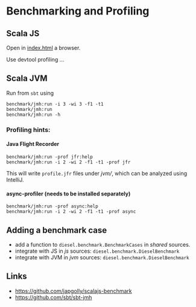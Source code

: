 # Benchmarking and Profiling

## Scala JS

Open in [index.html](./index.html) a browser. 

Use devtool profiling ...

## Scala JVM

Run from `sbt` using 
```
benchmark/jmh:run -i 3 -wi 3 -f1 -t1
benchmark/jmh:run
benchmark/jmh:run -h
```

### Profiling hints:
#### Java Flight Recorder
```
benchmark/jmh:run -prof jfr:help 
benchmark/jmh:run -i 2 -wi 2 -f1 -t1 -prof jfr
```

This will write `profile.jfr` files under _jvm/_, 
which can be analyzed using IntelliJ.


#### async-profiler (needs to be installed separately)
```
benchmark/jmh:run -prof async:help
benchmark/jmh:run -i 2 -wi 2 -f1 -t1 -prof async
```

## Adding a benchmark case

- add a function to `diesel.benchmark.BenchmarkCases` in _shared_ sources.
- integrate with JS in _js_ sources: `diesel.benchmark.DieselBenchmark`
- integrate with JVM in _jvm_ sources: `diesel.benchmark.DieselBenchmark`

## Links
- https://github.com/japgolly/scalajs-benchmark
- https://github.com/sbt/sbt-jmh
